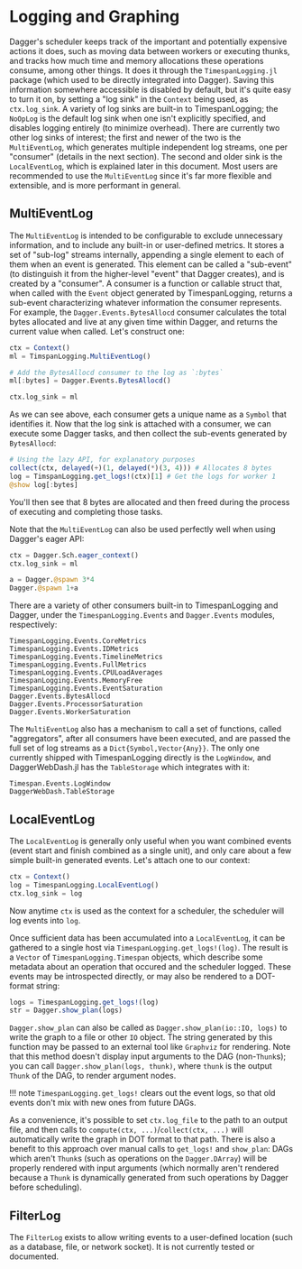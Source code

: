 # Logging and Graphing

Dagger's scheduler keeps track of the important and potentially expensive
actions it does, such as moving data between workers or executing thunks, and
tracks how much time and memory allocations these operations consume, among
other things. It does it through the `TimespanLogging.jl` package (which used
to be directly integrated into Dagger). Saving this information somewhere
accessible is disabled by default, but it's quite easy to turn it on, by
setting a "log sink" in the `Context` being used, as `ctx.log_sink`. A variety
of log sinks are built-in to TimespanLogging; the `NoOpLog` is the default log
sink when one isn't explicitly specified, and disables logging entirely (to
minimize overhead). There are currently two other log sinks of interest; the
first and newer of the two is the `MultiEventLog`, which generates multiple
independent log streams, one per "consumer" (details in the next section). The
second and older sink is the `LocalEventLog`, which is explained later in this
document. Most users are recommended to use the `MultiEventLog` since it's far
more flexible and extensible, and is more performant in general.

## MultiEventLog

The `MultiEventLog` is intended to be configurable to exclude unnecessary
information, and to include any built-in or user-defined metrics. It stores a
set of "sub-log" streams internally, appending a single element to each of them
when an event is generated. This element can be called a "sub-event" (to
distinguish it from the higher-level "event" that Dagger creates), and is
created by a "consumer". A consumer is a function or callable struct that, when
called with the `Event` object generated by TimespanLogging, returns a sub-event
characterizing whatever information the consumer represents. For example, the
`Dagger.Events.BytesAllocd` consumer calculates the total bytes allocated and
live at any given time within Dagger, and returns the current value when
called. Let's construct one:

```julia
ctx = Context()
ml = TimspanLogging.MultiEventLog()

# Add the BytesAllocd consumer to the log as `:bytes`
ml[:bytes] = Dagger.Events.BytesAllocd()

ctx.log_sink = ml
```

As we can see above, each consumer gets a unique name as a `Symbol` that
identifies it. Now that the log sink is attached with a consumer, we can
execute some Dagger tasks, and then collect the sub-events generated by
`BytesAllocd`:

```julia
# Using the lazy API, for explanatory purposes
collect(ctx, delayed(+)(1, delayed(*)(3, 4))) # Allocates 8 bytes
log = TimspanLogging.get_logs!(ctx)[1] # Get the logs for worker 1
@show log[:bytes]
```

You'll then see that 8 bytes are allocated and then freed during the process of
executing and completing those tasks.

Note that the `MultiEventLog` can also be used perfectly well when using
Dagger's eager API:

```julia
ctx = Dagger.Sch.eager_context()
ctx.log_sink = ml

a = Dagger.@spawn 3*4
Dagger.@spawn 1+a
```

There are a variety of other consumers built-in to TimespanLogging and Dagger,
under the `TimespanLogging.Events` and `Dagger.Events` modules, respectively:

```@docs
TimespanLogging.Events.CoreMetrics
TimespanLogging.Events.IDMetrics
TimespanLogging.Events.TimelineMetrics
TimespanLogging.Events.FullMetrics
TimespanLogging.Events.CPULoadAverages
TimespanLogging.Events.MemoryFree
TimespanLogging.Events.EventSaturation
Dagger.Events.BytesAllocd
Dagger.Events.ProcessorSaturation
Dagger.Events.WorkerSaturation
```

The `MultiEventLog` also has a mechanism to call a set of functions, called
"aggregators", after all consumers have been executed, and are passed the full
set of log streams as a `Dict{Symbol,Vector{Any}}`. The only one currently
shipped with TimespanLogging directly is the `LogWindow`, and DaggerWebDash.jl
has the `TableStorage` which integrates with it:

```@docs
Timespan.Events.LogWindow
DaggerWebDash.TableStorage
```

## LocalEventLog

The `LocalEventLog` is generally only useful when you want combined events
(event start and finish combined as a single unit), and only care about a few
simple built-in generated events. Let's attach one to our context:

```julia
ctx = Context()
log = TimespanLogging.LocalEventLog()
ctx.log_sink = log
```

Now anytime `ctx` is used as the context for a scheduler, the scheduler will
log events into `log`.

Once sufficient data has been accumulated into a `LocalEventLog`, it can be
gathered to a single host via `TimespanLogging.get_logs!(log)`. The result is a
`Vector` of `TimespanLogging.Timespan` objects, which describe some metadata
about an operation that occured and the scheduler logged. These events may be
introspected directly, or may also be rendered to a DOT-format string:

```julia
logs = TimespanLogging.get_logs!(log)
str = Dagger.show_plan(logs)
```

`Dagger.show_plan` can also be called as `Dagger.show_plan(io::IO, logs)` to
write the graph to a file or other `IO` object. The string generated by this
function may be passed to an external tool like `Graphviz` for rendering. Note
that this method doesn't display input arguments to the DAG (non-`Thunk`s);
you can call `Dagger.show_plan(logs, thunk)`, where `thunk` is the output
`Thunk` of the DAG, to render argument nodes.

!!! note
    `TimespanLogging.get_logs!` clears out the event logs, so that old events
    don't mix with new ones from future DAGs.

As a convenience, it's possible to set `ctx.log_file` to the path to an output
file, and then calls to `compute(ctx, ...)`/`collect(ctx, ...)` will
automatically write the graph in DOT format to that path. There is also a
benefit to this approach over manual calls to `get_logs!` and `show_plan`: DAGs
which aren't `Thunk`s (such as operations on the `Dagger.DArray`) will be
properly rendered with input arguments (which normally aren't rendered because
a `Thunk` is dynamically generated from such operations by Dagger before
scheduling).

## FilterLog

The `FilterLog` exists to allow writing events to a user-defined location (such
as a database, file, or network socket). It is not currently tested or
documented.
